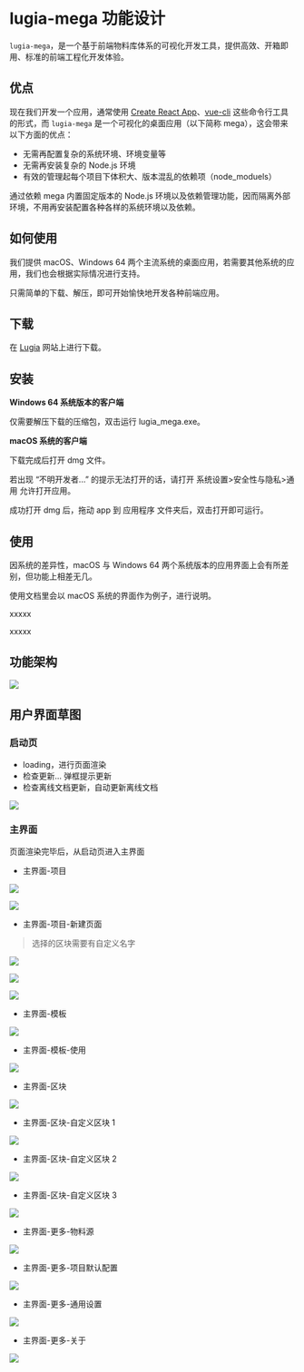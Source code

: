 # lugia-mega 功能设计

`lugia-mega`，是一个基于前端物料库体系的可视化开发工具，提供高效、开箱即用、标准的前端工程化开发体验。

## 优点

现在我们开发一个应用，通常使用 [Create React App](https://github.com/facebook/create-react-app)、[vue-cli](https://github.com/vuejs/vue-cli) 这些命令行工具的形式，而 `lugia-mega` 是一个可视化的桌面应用（以下简称 mega），这会带来以下方面的优点：

- 无需再配置复杂的系统环境、环境变量等
- 无需再安装复杂的 Node.js 环境
- 有效的管理起每个项目下体积大、版本混乱的依赖项（node_moduels）

通过依赖 mega 内置固定版本的 Node.js 环境以及依赖管理功能，因而隔离外部环境，不用再安装配置各种各样的系统环境以及依赖。

## 如何使用

我们提供 macOS、Windows 64 两个主流系统的桌面应用，若需要其他系统的应用，我们也会根据实际情况进行支持。

只需简单的下载、解压，即可开始愉快地开发各种前端应用。

## 下载

在 [Lugia](https://lugia.tech) 网站上进行下载。

## 安装

**Windows 64 系统版本的客户端**

仅需要解压下载的压缩包，双击运行 lugia_mega.exe。

**macOS 系统的客户端**

下载完成后打开 dmg 文件。

若出现 “不明开发者...” 的提示无法打开的话，请打开 系统设置>安全性与隐私>通用 允许打开应用。

成功打开 dmg 后，拖动 app 到 应用程序 文件夹后，双击打开即可运行。

## 使用

因系统的差异性，macOS 与 Windows 64 两个系统版本的应用界面上会有所差别，但功能上相差无几。

使用文档里会以 macOS 系统的界面作为例子，进行说明。

xxxxx

xxxxx

## 功能架构

![](2018-08-07-18-12-17.png)

## 用户界面草图

### 启动页

- loading，进行页面渲染
- 检查更新... 弹框提示更新
- 检查离线文档更新，自动更新离线文档

![](./bmpr/启动页.png)

### 主界面

页面渲染完毕后，从启动页进入主界面

- 主界面-项目

![](./bmpr/主界面-项目.png)

![](./bmpr/主界面-项目-页面管理-增加区块.png)

- 主界面-项目-新建页面

> 选择的区块需要有自定义名字

![](./bmpr/主界面-项目-新建页面.png)

![](./bmpr/主界面-项目-新建页面-model.png)

![](./bmpr/主界面-项目-新建页面-model-状态绑定.png)

- 主界面-模板

![](./bmpr/主界面-模板.png)

- 主界面-模板-使用

![](./bmpr/主界面-模板-使用.png)

- 主界面-区块

![](./bmpr/主界面-区块.png)

- 主界面-区块-自定义区块 1

![](./bmpr/主界面-区块-自定义区块1.png)

- 主界面-区块-自定义区块 2

![](./bmpr/主界面-区块-自定义区块2.png)

- 主界面-区块-自定义区块 3

![](./bmpr/主界面-区块-自定义区块3.png)

- 主界面-更多-物料源

![](./bmpr/主界面-更多-物料源.png)

- 主界面-更多-项目默认配置

![](./bmpr/主界面-更多-项目默认配置.png)

- 主界面-更多-通用设置

![](./bmpr/主界面-更多-通用设置.png)

- 主界面-更多-关于

![](./bmpr/主界面-更多-关于.png)
